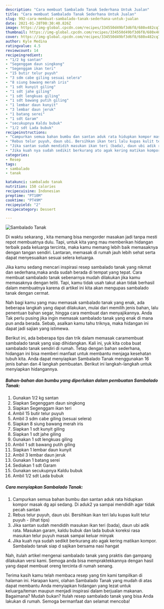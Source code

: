 ```yaml
---
description: "Cara membuat Sambalado Tanak Sederhana Untuk Jualan"
title: "Cara membuat Sambalado Tanak Sederhana Untuk Jualan"
slug: 992-cara-membuat-sambalado-tanak-sederhana-untuk-jualan
date: 2021-01-28T00:30:40.826Z
image: https://img-global.cpcdn.com/recipes/334550d49bf3d6f8/680x482cq70/sambalado-tanak-foto-resep-utama.jpg
thumbnail: https://img-global.cpcdn.com/recipes/334550d49bf3d6f8/680x482cq70/sambalado-tanak-foto-resep-utama.jpg
cover: https://img-global.cpcdn.com/recipes/334550d49bf3d6f8/680x482cq70/sambalado-tanak-foto-resep-utama.jpg
author: Kyle Medina
ratingvalue: 4.5
reviewcount: 14
recipeingredient:
- "1/2 kg santan"
- "Segenggam daun singkong"
- "Segenggam ikan teri"
- "15 butir telur puyuh"
- "3 sdm cabe giling sesuai selera"
- "8 siung bawang merah iris"
- "1 sdt kunyit giling"
- "1 sdt jahe giling"
- "1 sdt lengkuas giling"
- "1 sdt bawang putih giling"
- "1 lembar daun kunyit"
- "3 lembar daun jeruk"
- "1 batang serei"
- "1 sdt Garam"
- "secukupnya Kaldu bubuk"
- "1/2 sdt Lada bubuk"
recipeinstructions:
- "Campurkan semua bahan bumbu dan santan aduk rata hidupkan kompor masak dg api sedang. Di aduk2 ya sampai mendidih agar tidak pecah santan"
- "Rebus telur puyuh, daun ubi. Bersihkan ikan teri lalu kupas kulit telur puyuh           (lihat tips)"
- "Jika santan sudah mendidih masukan ikan teri (bada), daun ubi adik rata. Masukan garam, kaldu bubuk dan lada bubuk koreksi rasa masukan telur puyuh masak sampai keluar minyak"
- "Jika kuah nya sudah sedikit berkurang ato agak kering matikan kompor. Sambalado tanak siap d sajikan bersama nasi hangat"
categories:
- Resep
tags:
- sambalado
- tanak

katakunci: sambalado tanak 
nutrition: 150 calories
recipecuisine: Indonesian
preptime: "PT10M"
cooktime: "PT49M"
recipeyield: "2"
recipecategory: Dessert

---
```



![Sambalado Tanak](https://img-global.cpcdn.com/recipes/334550d49bf3d6f8/680x482cq70/sambalado-tanak-foto-resep-utama.jpg)

Di waktu  sekarang , kita memang bisa mengorder masakan jadi tanpa mesti repot membuatnya dulu. Tapi, untuk kita yang mau memberikan hidangan terbaik pada keluarga tercinta, maka kamu memang lebih baik memasaknya dengan tangan sendiri. Lantaran, memasak di rumah jauh lebih sehat serta dapat menyesuaikan sesuai selera keluarga.

Jika kamu sedang mencari inspirasi resep sambalado tanak yang nikmat dan sederhana,maka anda sudah berada di tempat yang tepat. Cara membuat sambalado tanak  sebenarnya mudah dilakukan jika kamu memasaknya dengan teliti. Tapi, kamu tidak usah takut akan tidak berhasil dalam membuatnya 
karena di artikel ini kita akan mengupas sambalado tanak dengan cermat.  



Nah bagi kamu yang mau memasak sambalado tanak yang enak, ada beberapa langkah yang dapat dilakukan, mulai dari memilih jenis bahan, lalu penentuan bahan segar, hingga cara membuat dan menyajikannya. Anda Tak perlu pusing jika ingin memasak sambalado tanak yang enak di mana pun anda berada. Sebab, asalkan kamu  tahu triknya, maka hidangan ini dapat jadi sajian yang istimewa.

Berikut ini, ada beberapa tips dan trik dalam memasak caramembuat sambalado tanak yang siap dihidangkan. Kali ini, yuk kita coba buat sambalado tanak sendiri di rumah. Tetap dengan bahan sederhana, hidangan ini bisa memberi manfaat untuk membantu menjaga kesehatan tubuh kita. Anda dapat menyiapkan Sambalado Tanak menggunakan 16 jenis bahan dan 4 langkah pembuatan. Berikut ini langkah-langkah untuk menyiapkan hidangannya.

<!--inarticleads1-->

##### Bahan-bahan dan bumbu yang diperlukan dalam pembuatan Sambalado Tanak:

1. Gunakan 1/2 kg santan
1. Siapkan Segenggam daun singkong
1. Siapkan Segenggam ikan teri
1. Ambil 15 butir telur puyuh
1. Ambil 3 sdm cabe giling (sesuai selera)
1. Siapkan 8 siung bawang merah iris
1. Siapkan 1 sdt kunyit giling
1. Siapkan 1 sdt jahe giling
1. Gunakan 1 sdt lengkuas giling
1. Ambil 1 sdt bawang putih giling
1. Siapkan 1 lembar daun kunyit
1. Ambil 3 lembar daun jeruk
1. Gunakan 1 batang serei
1. Sediakan 1 sdt Garam
1. Gunakan secukupnya Kaldu bubuk
1. Ambil 1/2 sdt Lada bubuk




<!--inarticleads2-->

##### Cara menyiapkan Sambalado Tanak:

1. Campurkan semua bahan bumbu dan santan aduk rata hidupkan kompor masak dg api sedang. Di aduk2 ya sampai mendidih agar tidak pecah santan
1. Rebus telur puyuh, daun ubi. Bersihkan ikan teri lalu kupas kulit telur puyuh -           (lihat tips)
1. Jika santan sudah mendidih masukan ikan teri (bada), daun ubi adik rata. Masukan garam, kaldu bubuk dan lada bubuk koreksi rasa masukan telur puyuh masak sampai keluar minyak
1. Jika kuah nya sudah sedikit berkurang ato agak kering matikan kompor. Sambalado tanak siap d sajikan bersama nasi hangat




Nah, itulah artikel mengenai  sambalado tanak  yang praktis dan gampang dilakukan versi kami. Semoga anda bisa mempraktekkannya dengan hasil yang dapat membuat oreng tercinta di rumah senang. 

Terima kasih kamu telah membaca resep yang tim kami tampilkan di halaman ini. Harapan kami, olahan  Sambalado Tanak yang mudah di atas dapat membantu Anda menyiapkan hidangan yang lezat untuk keluarga/teman maupun menjadi inspirasi dalam berjualan makanan. Bagaimana? Mudah bukan? Itulah resep sambalado tanak yang bisa Anda lakukan di rumah. Semoga bermanfaat dan selamat mencoba!

